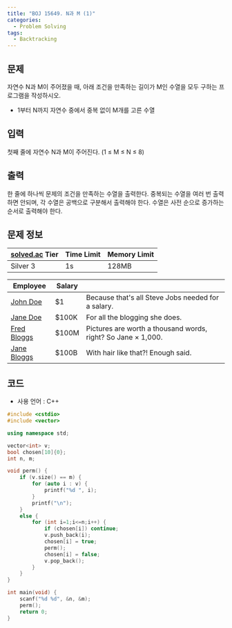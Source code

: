 ```yaml
---
title: "BOJ 15649. N과 M (1)"
categories: 
  - Problem Solving
tags:
  - Backtracking
---
```


## 문제
자연수 N과 M이 주어졌을 때, 아래 조건을 만족하는 길이가 M인 수열을 모두 구하는 프로그램을 작성하시오.
-   1부터 N까지 자연수 중에서 중복 없이 M개를 고른 수열

## 입력
첫째 줄에 자연수 N과 M이 주어진다. (1 ≤ M ≤ N ≤ 8)

## 출력
한 줄에 하나씩 문제의 조건을 만족하는 수열을 출력한다. 중복되는 수열을 여러 번 출력하면 안되며, 각 수열은 공백으로 구분해서 출력해야 한다.
수열은 사전 순으로 증가하는 순서로 출력해야 한다.

## 문제 정보
| [solved.ac](https://solved.ac) Tier | Time Limit | Memory Limit |      
| ----------------------------------- | ---------- | ------------ |      
| Silver 3                            | 1s         | 128MB        |      

| Employee         | Salary |                                                              |
| --------         | ------ | ------------------------------------------------------------ |
| [John Doe](#)    | $1     | Because that's all Steve Jobs needed for a salary.           |
| [Jane Doe](#)    | $100K  | For all the blogging she does.                               |
| [Fred Bloggs](#) | $100M  | Pictures are worth a thousand words, right? So Jane × 1,000. |
| [Jane Bloggs](#) | $100B  | With hair like that?! Enough said.                           |

## 코드
- 사용 언어 : C++

```cpp
#include <cstdio>
#include <vector>

using namespace std;

vector<int> v;
bool chosen[10]{0};
int n, m;

void perm() {
    if (v.size() == m) {
        for (auto i : v) {
            printf("%d ", i);
        }
        printf("\n");
    }
    else {
        for (int i=1;i<=n;i++) {
            if (chosen[i]) continue;
            v.push_back(i);
            chosen[i] = true;
            perm();
            chosen[i] = false;
            v.pop_back();
        }
    }
}

int main(void) {
    scanf("%d %d", &n, &m);
    perm();
    return 0;
}
```

